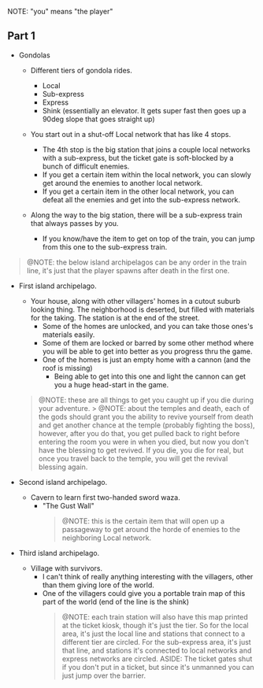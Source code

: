 NOTE: "you" means "the player"

## Part 1
- Gondolas
    - Different tiers of gondola rides.
        - Local
        - Sub-express
        - Express
        - Shink (essentially an elevator. It gets super fast then goes up a 90deg slope that goes straight up)

    - You start out in a shut-off Local network that has like 4 stops.
        - The 4th stop is the big station that joins a couple local networks with a sub-express, but the ticket gate is soft-blocked by a bunch of difficult enemies.
        - If you get a certain item within the local network, you can slowly get around the enemies to another local network.
        - If you get a certain item in the other local network, you can defeat all the enemies and get into the sub-express network.

    - Along the way to the big station, there will be a sub-express train that always passes by you.
        - If you know/have the item to get on top of the train, you can jump from this one to the sub-express train.

> @NOTE: the below island archipelagos can be any order in the train line, it's just that the player spawns after death in the first one.
- First island archipelago.
    - Your house, along with other villagers' homes in a cutout suburb looking thing. The neighborhood is deserted, but filled with materials for the taking. The station is at the end of the street.
        - Some of the homes are unlocked, and you can take those ones's materials easily.
        - Some of them are locked or barred by some other method where you will be able to get into better as you progress thru the game.
        - One of the homes is just an empty home with a cannon (and the roof is missing)
            - Being able to get into this one and light the cannon can get you a huge head-start in the game.
    > @NOTE: these are all things to get you caught up if you die during your adventure.
        > @NOTE: about the temples and death, each of the gods should grant you the ability to revive yourself from death and get another chance at the temple (probably fighting the boss), however, after you do that, you get pulled back to right before entering the room you were in when you died, but now you don't have the blessing to get revived. If you die, you die for real, but once you travel back to the temple, you will get the revival blessing again.

- Second island archipelago.
    - Cavern to learn first two-handed sword waza.
        - "The Gust Wall"
            > @NOTE: this is the certain item that will open up a passageway to get around the horde of enemies to the neighboring Local network.

- Third island archipelago.
    - Village with survivors.
        - I can't think of really anything interesting with the villagers, other than them giving lore of the world.
        - One of the villagers could give you a portable train map of this part of the world (end of the line is the shink)
            > @NOTE: each train station will also have this map printed at the ticket kiosk, though it's just the tier. So for the local area, it's just the local line and stations that connect to a different tier are circled. For the sub-express area, it's just that line, and stations it's connected to local networks and express networks are circled.
            > ASIDE: The ticket gates shut if you don't put in a ticket, but since it's unmanned you can just jump over the barrier.
